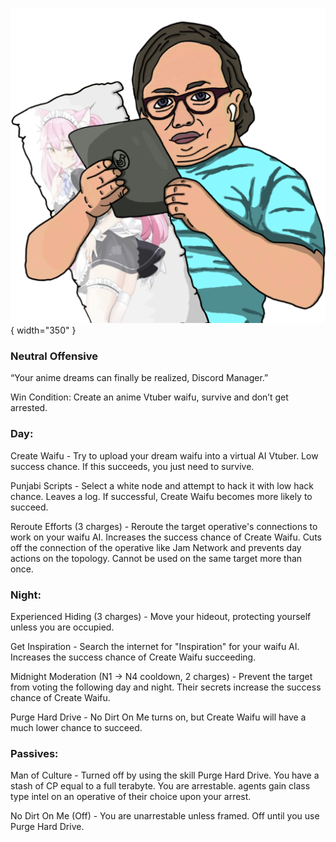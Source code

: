 ![discordmanager.png](Images/discordmanager.png){ width="350" }

### **Neutral Offensive**

“Your anime dreams can finally be realized, Discord Manager.”

Win Condition: Create an anime Vtuber waifu, survive and don’t get arrested.

### **Day:**

Create Waifu - Try to upload your dream waifu into a virtual AI Vtuber. Low success chance. If this succeeds, you just need to survive.

Punjabi Scripts - Select a white node and attempt to hack it with low hack chance. Leaves a log. If successful, Create Waifu becomes more likely to succeed.

Reroute Efforts (3 charges) - Reroute the target operative's connections to work on your waifu AI. Increases the success chance of Create Waifu. Cuts off the connection of the operative like Jam Network and prevents day actions on the topology. Cannot be used on the same target more than once.

### **Night:**

Experienced Hiding (3 charges) - Move your hideout, protecting yourself unless you are occupied.

Get Inspiration - Search the internet for "Inspiration" for your waifu AI. Increases the success chance of Create Waifu succeeding.

Midnight Moderation (N1 -> N4 cooldown, 2 charges) - Prevent the target from voting the following day and night. Their secrets increase the success chance of Create Waifu.

Purge Hard Drive - No Dirt On Me turns on, but Create Waifu will have a much lower chance to succeed.

### **Passives:**

Man of Culture - Turned off by using the skill Purge Hard Drive. You have a stash of CP equal to a full terabyte. You are arrestable. agents gain class type intel on an operative of their choice upon your arrest.

No Dirt On Me (Off) - You are unarrestable unless framed. Off until you use Purge Hard Drive.
